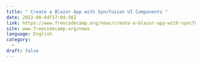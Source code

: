 ```yaml
---
title: " Create a Blazor App with Syncfusion UI Components "
date: 2022-08-04T17:04:56Z
link: https://www.freecodecamp.org/news/create-a-blazor-app-with-syncfusion-ui-components/?utm_medium=RSS&utm_source=news.12bit.vn
site: www.freecodecamp.org/news
language: English
category:
  -   
draft: false
---
```

